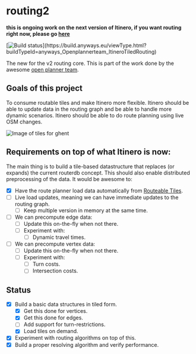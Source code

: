 # routing2

**this is ongoing work on the next version of Itinero, if you want routing right now, please go [here](https://github.com/itinero/routing)**

[![Build status](https://build.anyways.eu/app/rest/builds/buildType:(id:anyways_Openplannerteam_ItineroTiledRouting)/statusIcon)](https://build.anyways.eu/viewType.html?buildTypeId=anyways_Openplannerteam_ItineroTiledRouting)  

The new for the v2 routing core. This is part of the work done by the awesome [open planner team](https://openplanner.team/).

## Goals of this project

To consume routable tiles and make Itinero more flexible. Itinero should be able to update data in the routing graph and be able to handle more dynamic scenarios. Itinero should be able to do route planning using live OSM changes.

![Image of tiles for ghent](./docs/routable-tiles-ghent.png)

## Requirements on top of what Itinero is now:

The main thing is to build a tile-based datastructure that replaces (or expands) the current routerdb concept. This should also enable distributed preprocessing of the data. It would be awesome to:

- [x] Have the route planner load data automatically from [Routeable Tiles](https://github.com/openplannerteam/routable-tiles).
- [ ] Live load updates, meaning we can have immediate updates to the routing graph.
  - [ ] Keep multiple version in memory at the same time.
- [ ] We can precompute edge data:
  - [ ] Update this on-the-fly when not there.
  - [ ] Experiment with:
    - [ ] Dynamic travel times.
- [ ] We can precompute vertex data:
  - [ ] Update this on-the-fly when not there.
  - [ ] Experiment with:
    - [ ] Turn costs.
    - [ ] Intersection costs.

## Status

- [x] Build a basic data structures in tiled form.
  - [x] Get this done for vertices.
  - [x] Get this done for edges.
  - [ ] Add support for turn-restrictions.
  - [x] Load tiles on demand.
- [x] Experiment with routing algorithms on top of this.
- [x] Build a proper resolving algorithm and verify performance.
